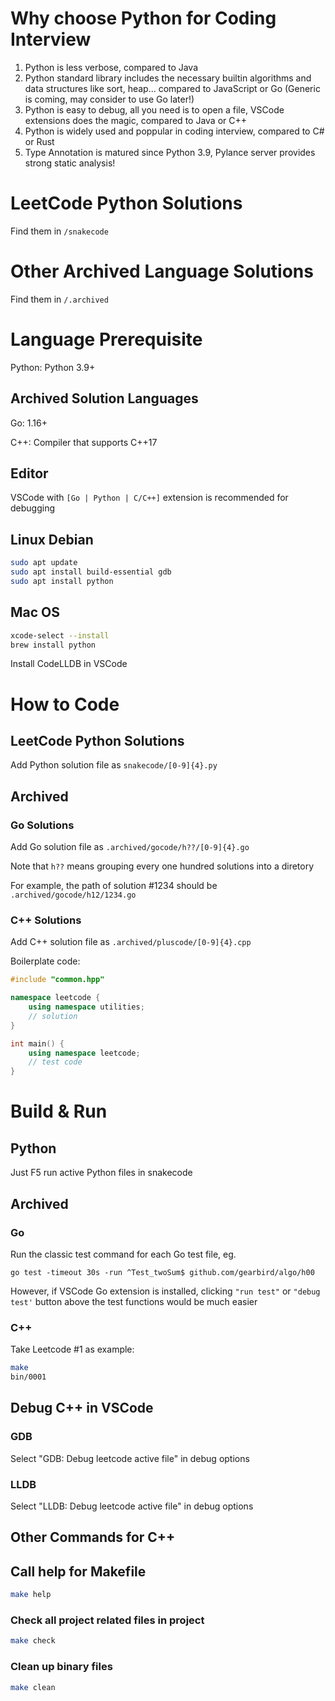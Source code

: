 # Why choose Python for Coding Interview

1. Python is less verbose, compared to Java
2. Python standard library includes the necessary builtin algorithms and data structures like sort, heap... compared to JavaScript or Go (Generic is coming, may consider to use Go later!)
3. Python is easy to debug, all you need is to open a file, VSCode extensions does the magic, compared to Java or C++
4. Python is widely used and poppular in coding interview, compared to C# or Rust
5. Type Annotation is matured since Python 3.9, Pylance server provides strong static analysis!

# LeetCode Python Solutions

Find them in ```/snakecode```

# Other Archived Language Solutions

Find them in ```/.archived```

# Language Prerequisite

Python: Python 3.9+

## Archived Solution Languages
Go: 1.16+

C++: Compiler that supports C++17

## Editor
VSCode with ```[Go | Python | C/C++]``` extension is recommended for debugging

## Linux Debian
```bash
sudo apt update
sudo apt install build-essential gdb
sudo apt install python
```

## Mac OS
```bash
xcode-select --install
brew install python
```
Install CodeLLDB in VSCode

# How to Code
## LeetCode Python Solutions
Add Python solution file as ```snakecode/[0-9]{4}.py```

## Archived
### Go Solutions
Add Go solution file as ```.archived/gocode/h??/[0-9]{4}.go```

Note that ```h??``` means grouping every one hundred solutions into a diretory

For example, the path of solution #1234 should be ```.archived/gocode/h12/1234.go```

### C++ Solutions
Add C++ solution file as ```.archived/pluscode/[0-9]{4}.cpp```

Boilerplate code:
```cpp
#include "common.hpp"

namespace leetcode {
    using namespace utilities;
    // solution
}

int main() {
    using namespace leetcode;
    // test code
}
```

# Build & Run
## Python
Just F5 run active Python files in snakecode

## Archived
### Go
Run the classic test command for each Go test file, eg.

```go test -timeout 30s -run ^Test_twoSum$ github.com/gearbird/algo/h00 ```

However, if VSCode Go extension is installed, clicking ```"run test"``` or ```"debug test'``` button above the test functions would be much easier

### C++
Take Leetcode #1 as example:
```bash
make
bin/0001
```

## Debug C++ in VSCode
### GDB
Select "GDB: Debug leetcode active file" in debug options

### LLDB
Select "LLDB: Debug leetcode active file" in debug options

## Other Commands for C++
## Call help for Makefile
```bash
make help
```

### Check all project related files in project
```bash
make check
```

### Clean up binary files
```bash
make clean
```
